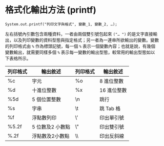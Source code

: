 # 格式化輸出方法 (printf)

```
System.out.printf("列印文字與格式", 變數_1, 變數_2, …);
```

左右括號內引數包含兩種資料，一者由兩個雙引號包起來 `("… ")` 的是文字直接輸出，以及列印變數的資料型態與指定格式；另一者為一連串所欲輸出的變數。變數的列印格式由 `%` 作為標頭記號，每一個 `%` 表示一個變數內容；也就是說，有幾個變數輸出，就需要同樣多個 `%` 表示每一變數的輸出型態，較常用的輸出型態如以下表格所示。

| 列印格式  | 輸出敘述       | 列印格式 | 輸出敘述    |
| ----- | ---------- | ---- | ------- |
| %c    | 字元         | %o   | 8 進位整數  |
| %d    | 十進位整數      | %x   | 16 進位整數 |
| %5d   | 5 個位置整數    | \n   | 跳行      |
| %s    | 字串         | \t   | 跳 Tab 格 |
| %f    | 浮點數列印      | \’   | 印出單引號   |
| %5.2f | 5 位數及2 小數點 | \\"  | 印出雙引號   |
| %.2f  | 浮點數及2小數點   | \\\\ | 印出反斜線   |
